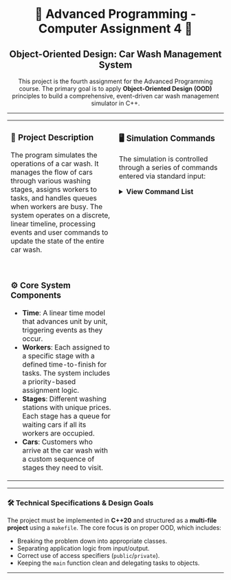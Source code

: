 <div align="center">
  <h1>
    🚗 Advanced Programming - Computer Assignment 4 🧼
  </h1>
  <h2>
    Object-Oriented Design: Car Wash Management System
  </h2>
  <p>
    This project is the fourth assignment for the Advanced Programming course. The primary goal is to apply <strong>Object-Oriented Design (OOD)</strong> principles to build a comprehensive, event-driven car wash management simulator in C++.
  </p>
</div>

<hr>

<table>
  <tr>
    <td valign="top" width="50%">
      <h3>
        📖 Project Description
      </h3>
      <p>
        The program simulates the operations of a car wash. It manages the flow of cars through various washing stages, assigns workers to tasks, and handles queues when workers are busy. The system operates on a discrete, linear timeline, processing events and user commands to update the state of the entire car wash.
      </p>
      <br>
      <h3>
        ⚙️ Core System Components
      </h3>
      <ul>
        <li>
          <strong>Time</strong>: A linear time model that advances unit by unit, triggering events as they occur.
        </li>
        <li>
          <strong>Workers</strong>: Each assigned to a specific stage with a defined time-to-finish for tasks. The system includes a priority-based assignment logic.
        </li>
        <li>
          <strong>Stages</strong>: Different washing stations with unique prices. Each stage has a queue for waiting cars if all its workers are occupied.
        </li>
        <li>
          <strong>Cars</strong>: Customers who arrive at the car wash with a custom sequence of stages they need to visit.
        </li>
      </ul>
    </td>
    <td valign="top" width="50%">
      <h3>
        🖥️ Simulation Commands
      </h3>
      <p>
        The simulation is controlled through a series of commands entered via standard input:
      </p>
      <details>
        <summary>
          <strong>View Command List</strong>
        </summary>
        <ul>
          <li>
            <strong><code>pass_time &lt;units&gt;</code></strong>: Advances the simulation time and reports all events (e.g., a car finishing a stage, moving to a new stage, or entering a queue) that occurred during that period.
          </li>
          <li>
            <strong><code>car_arrival &lt;stageIDs...&gt;</code></strong>: Adds a new car to the system at the current time with a specified sequence of stages to visit.
          </li>
          <li>
            <strong><code>get_stage_status &lt;stageID&gt;</code></strong>: Displays statistics for a specific stage, including the number of washed cars, cars in the queue, cars currently being washed, and total income.
          </li>
          <li>
            <strong><code>get_worker_status &lt;workerID&gt;</code></strong>: Reports if a worker is currently <code>Idle</code> or <code>Working</code> on a specific car.
          </li>
          <li>
            <strong><code>get_car_status &lt;carID&gt;</code></strong>: Shows the current status of a car (<code>In line</code>, <code>In service</code>, or <code>Done</code>).
          </li>
        </ul>
      </details>
    </td>
  </tr>
</table>

<hr>

### 🛠️ Technical Specifications & Design Goals
The project must be implemented in **C++20** and structured as a **multi-file project** using a `makefile`. The core focus is on proper OOD, which includes:
-   Breaking the problem down into appropriate classes.
-   Separating application logic from input/output.
-   Correct use of access specifiers (`public`/`private`).
-   Keeping the `main` function clean and delegating tasks to objects.

<hr>

